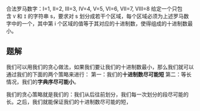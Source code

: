 合法罗马数字：I=1, II=2, III=3, IV=4, V=5, VI=6, VII=7, VIII=8 给定一个只包含 `V` 和 `I` 的字符串 s，要求对 s 划分成若干个区域，每个区域必须为上述罗马数字中的一个，其中第 i 个区域的值等于其对应的十进制数，使得组成的十进制数最小。

## 题解
我们可以用我们的贪心做法，如果我们要让我们的十进制数最小，那么我们就可以通过我们的下面的两个策略来进行：
第一：我们的**十进制数尽可能短**
第二：等长情况，我们的**字典序尽可能小**。

我们的贪心策略就是我们的：我们从后往前划分，我们每一次划分的段尽可能的长。之后，我们就能保证我们的十进制数尽可能的短，